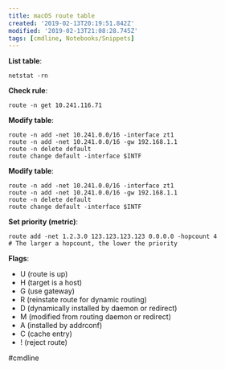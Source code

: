 ```yaml
---
title: macOS route table
created: '2019-02-13T20:19:51.842Z'
modified: '2019-02-13T21:08:28.745Z'
tags: [cmdline, Notebooks/Snippets]
---
```


**List table**:

    netstat -rn

**Check rule**:

    route -n get 10.241.116.71

**Modify table**:

    route -n add -net 10.241.0.0/16 -interface zt1
    route -n add -net 10.241.0.0/16 -gw 192.168.1.1
    route -n delete default
    route change default -interface $INTF

**Modify table**:

    route -n add -net 10.241.0.0/16 -interface zt1
    route -n add -net 10.241.0.0/16 -gw 192.168.1.1
    route -n delete default
    route change default -interface $INTF

**Set priority (metric)**:

    route add -net 1.2.3.0 123.123.123.123 0.0.0.0 -hopcount 4
    # The larger a hopcount, the lower the priority

**Flags**:

- U (route is up)
- H (target is a host)
- G (use gateway)
- R (reinstate route for dynamic routing)
- D (dynamically installed by daemon or redirect)
- M (modified from routing daemon or redirect)
- A (installed by addrconf)
- C (cache entry)
- ! (reject route)

#cmdline

